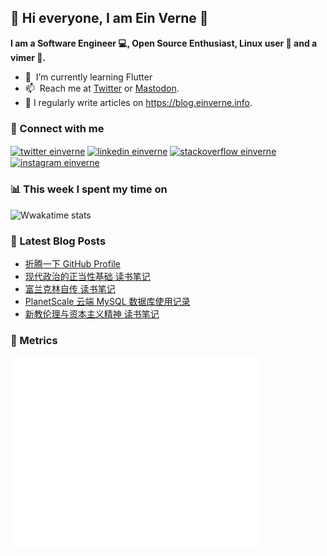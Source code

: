 ## 👋 Hi everyone, I am Ein Verne 👋

**I am a Software Engineer 💻, Open Source Enthusiast, Linux user :penguin: and a vimer :man:.**

- 🌱 &nbsp;I’m currently learning Flutter
- 📫 &nbsp;Reach me at [Twitter](https://twitter.com/einverne) or <a rel="me" href="https://m.gtk.pw/@einverne">Mastodon</a>.
- 📝 I regularly write articles on <https://blog.einverne.info>.


### 🔗 Connect with me
<a href="https://twitter.com/einverne" target="_blank"><img align="center" src="https://raw.githubusercontent.com/rahuldkjain/github-profile-readme-generator/master/src/images/icons/Social/twitter.svg" alt="twitter einverne" height="30" width="40" /></a>
<a href="https://linkedin.com/in/einverne" target="_blank"><img align="center" src="https://raw.githubusercontent.com/rahuldkjain/github-profile-readme-generator/master/src/images/icons/Social/linked-in-alt.svg" alt="linkedin einverne" height="30" width="40" /></a>
<a href="https://stackoverflow.com/users/1820217/einverne" target="_blank"><img align="center" src="https://raw.githubusercontent.com/rahuldkjain/github-profile-readme-generator/master/src/images/icons/Social/stack-overflow.svg" alt="stackoverflow einverne" height="30" width="40" /></a>
<a href="https://instagram.com/einverne" target="_blank"><img align="center" src="https://raw.githubusercontent.com/rahuldkjain/github-profile-readme-generator/master/src/images/icons/Social/instagram.svg" alt="instagram einverne" height="30" width="40" /></a>

### 📊 This week I spent my time on

![Wwakatime stats](https://github-readme-stats-taupe-two.vercel.app/api/wakatime?username=einverne&hide_title=true&hide_border=true&langs_count=5&bg_color=00000000&text_color=777)


### 📕 Latest Blog Posts
<!-- BLOG-POST-LIST:START -->
- [折腾一下 GitHub Profile](https://einverne.github.io/post/2022/09/github-profile.html)
- [现代政治的正当性基础 读书笔记](https://einverne.github.io/post/2022/09/modern-politics.html)
- [富兰克林自传 读书笔记](https://einverne.github.io/post/2022/08/franklin-autobiography.html)
- [PlanetScale 云端 MySQL 数据库使用记录](https://einverne.github.io/post/2022/08/planetscale-mysql-service.html)
- [新教伦理与资本主义精神 读书笔记](https://einverne.github.io/post/2022/08/the-protestant-ethic-and-the-spirit-of-capitalism.html)
<!-- BLOG-POST-LIST:END -->

### 👻 Metrics
<img align="left" src="/metrics.base.svg" alt="Metrics" width="400">
